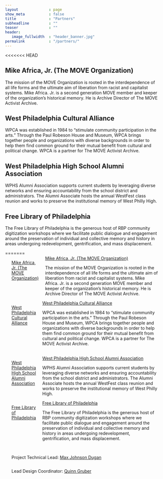 ```yaml
---
layout              : page
show_meta           : false
title               : "Partners"
subheadline         : ""
teaser              : ""
header:
   image_fullwidth  : "header_banner.jpg"
permalink           : "/partners/"
---
```

<<<<<<< HEAD
<h2>Mike Africa, Jr. (The MOVE Organization)</h2>

<p>The mission of the MOVE Organization is rooted in the interdependence of all life forms and the ultimate aim of liberation from racist and capitalist systems. Mike Africa. Jr. is a second generation MOVE member and keeper of the organization’s historical memory. He is Archive Director of The MOVE Activist Archive.</p>

<h2>West Philadelphia Cultural Alliance</h2>

<p>WPCA was established in 1984 to “stimulate community participation in the arts.” Through the Paul Robeson House and Museum, WPCA brings together people and organizations with diverse backgrounds in order to help them find common ground for their mutual benefit from cultural and political change. WPCA is a partner for The MOVE Activist Archive.</p>

<h2>West Philadelphia High School Alumni Association</h2>

<p>WPHS Alumni Association supports current students by leveraging diverse networks and ensuring accountability from the school district and administrators. The Alumni Associate hosts the annual WestFest class reunion and works to preserve the institutional memory of West Philly High.</p>

<h2>Free Library of Philadelphia</h2>

<p>The Free Library of Philadelphia is the generous host of RBP community digitization workshops where we facilitate public dialogue and engagement around the preservation of individual and collective memory and history in areas undergoing redevelopment, gentrification, and mass displacement.</p>
=======
<div class="row 2">
    <div class="large-6 columns">
        <img src="{{ site.urlimg }}MOVE.jpg" alt="">
        <p><a href="">Mike Africa, Jr. (The MOVE Organization)</a></p>
        <div class="accordion" data-accordion>
            <div class="accordion-navigation">
                <a href="#panel1a">Mike Africa, Jr. (The MOVE Organization)</a>
        <div id="panel1a" class="content inactive">
            <p>The mission of the MOVE Organization is rooted in the interdependence of all life forms and the ultimate aim of liberation from racist and capitalist systems. Mike Africa. Jr. is a second generation MOVE member and keeper of the organization’s historical memory. He is Archive Director of The MOVE Activist Archive.</p>
        </div></div></div>        
    </div>
    <div class="large-6 columns">
        <img src="{{ site.urlimg }}placeholder.jpg" alt="">
        <p><a href="">West Philadelphia Cultural Alliance</a></p>
        <div class="accordion" data-accordion>
            <div class="accordion-navigation">
                <a href="#panel1a">West Philadelphia Cultural Alliance</a>
        <div id="panel1a" class="content inactive">
            <p>WPCA was established in 1984 to “stimulate community participation in the arts.” Through the Paul Robeson House and Museum, WPCA brings together people and organizations with diverse backgrounds in order to help them find common ground for their mutual benefit from cultural and political change. WPCA is a partner for The MOVE Activist Archive.</p>
        </div></div></div>
    </div>
</div>
<br>

<div class="row 3">
    <div class="large-6 columns">
        <img src="{{ site.urlimg }}wphsaa_classic.jpg" alt="">
        <p><a href="">West Philadelphia High School Alumni Association</a></p>
        <div class="accordion" data-accordion>
            <div class="accordion-navigation">
                <a href="#panel1a">West Philadelphia High School Alumni Association</a>
        <div id="panel1a" class="content inactive">
            <p>WPHS Alumni Association supports current students by leveraging diverse networks and ensuring accountability from the school district and administrators. The Alumni Associate hosts the annual WestFest class reunion and works to preserve the institutional memory of West Philly High.</p>
        </div></div></div>
    </div>
     <div class="large-6 columns">
        <img src="{{ site.urlimg }}placeholder.jpg" alt="">
        <p><a href="https://www.freelibrary.org/">Free Library of Philadelphia</a></p>
        <div class="accordion" data-accordion>
            <div class="accordion-navigation">
                <a href="#panel1a">Free Library of Philadelphia</a>
        <div id="panel1a" class="content inactive">
            <p>The Free Library of Philadelphia is the generous host of RBP community digitization workshops where we facilitate public dialogue and engagement around the preservation of individual and collective memory and history in areas undergoing redevelopment, gentrification, and mass displacement.</p>
        </div></div></div>
    </div>
</div>
<br>
<div class="row 4">
    <div class="large-6 columns">
        <img src="{{ site.urlimg }}placeholder.jpg" alt="">
        <p>Project Technical Lead: <a href="http://maxjohnsondugan.com/">Max Johnson Dugan</a></p>
    </div>
    <div class="large-6 columns">
        <img src="{{ site.urlimg }}placeholder.jpg" alt="">
        <p>Lead Design Coordinator: <a href="https://www.linkedin.com/in/quinn-gruber-257005205">Quinn Gruber</a></p>
    </div>
</div>
